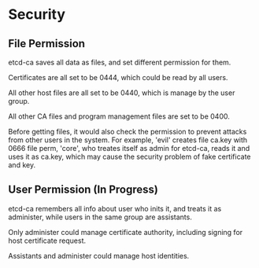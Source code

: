 # Security

## File Permission

etcd-ca saves all data as files, and set different permission for them.

Certificates are all set to be 0444, which could be read by all users.

All other host files are all set to be 0440, which is manage by the user group.

All other CA files and program management files are set to be 0400.

Before getting files, it would also check the permission to prevent attacks from other users in the system. For example, 'evil' creates file ca.key with 0666 file perm, 'core', who treates itself as admin for etcd-ca, reads it and uses it as ca.key, which may cause the security problem of fake certificate and key.

## User Permission (In Progress)

etcd-ca remembers all info about user who inits it, and treats it as administer, while users in the same group are assistants.

Only administer could manage certificate authority, including signing for host certificate request.

Assistants and administer could manage host identities.
